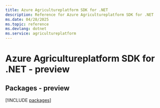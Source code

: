```yaml
---
title: Azure Agricultureplatform SDK for .NET
description: Reference for Azure Agricultureplatform SDK for .NET
ms.date: 04/28/2025
ms.topic: reference
ms.devlang: dotnet
ms.service: agricultureplatform
---
```

# Azure Agricultureplatform SDK for .NET - preview
## Packages - preview
[!INCLUDE [packages](agricultureplatform-index.md)]